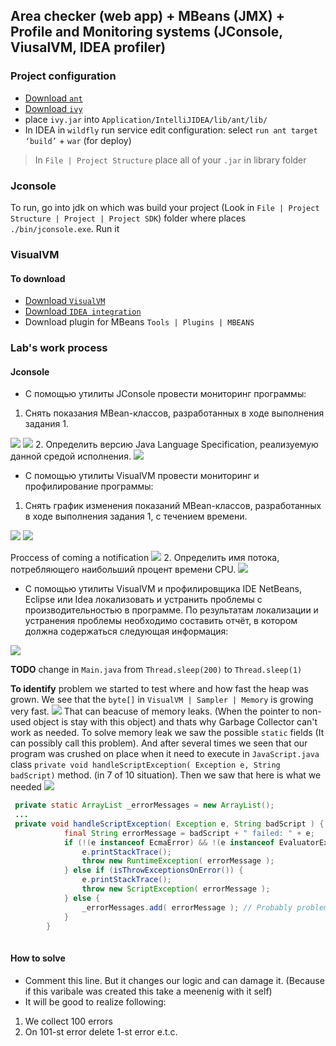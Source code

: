 ## Area checker (web app) + MBeans (JMX) + Profile and Monitoring systems (JConsole, ViusalVM, IDEA profiler)

### Project configuration
* <a href="https://ant.apache.org/bindownload.cgi">Download `ant`</a>
* <a href="https://ant.apache.org/ivy/download.cgi">Download `ivy`</a>
* place `ivy.jar` into `Application/IntelliJIDEA/lib/ant/lib/`
* In IDEA in `wildfly` run service edit configuration: select `run ant target ‘build’` + `war` (for deploy)
> In `File | Project Structure` place all of your `.jar` in library folder
### Jconsole 
To run, go into jdk on which was build your project (Look in `File | Project Structure | Project | Project SDK`) folder where places `./bin/jconsole.exe`. Run it
### VisualVM
#### To download
* <a href="https://visualvm.github.io/download.html">Download `VisualVM`</a>
* <a href="https://plugins.jetbrains.com/plugin/7115-visualvm-launcher/">Download `IDEA integration`</a>
* Download plugin for MBeans `Tools | Plugins | MBEANS`
### Lab's work process 
#### Jconsole 
* С помощью утилиты JConsole провести мониторинг программы:

1. Снять показания MBean-классов, разработанных в ходе выполнения задания 1.
<img src="img/2.1_1.png">
<img src="img/2.1_2.png">
2. Определить версию Java Language Specification, реализуемую данной средой исполнения.
<img src="img/2.2.png">

* С помощью утилиты VisualVM провести мониторинг и профилирование программы:

1. Снять график изменения показаний MBean-классов, разработанных в ходе выполнения задания 1, с течением времени.
<img src="img/3.1_1.png">
<img src="img/3.1_2.png">

Proccess of coming a notification
<img src="img/jmx.gif">
2. Определить имя потока, потребляющего наибольший процент времени CPU.
<img src="img/3.2.png">

* С помощью утилиты VisualVM и профилировщика IDE NetBeans, Eclipse или Idea локализовать и устранить проблемы с производительностью в программе. По результатам локализации и устранения проблемы необходимо составить отчёт, в котором должна содержаться следующая информация:
<img src="img/4.1.png">

**TODO** change in `Main.java` from `Thread.sleep(200)` to `Thread.sleep(1)` 

**To identify** problem we started to test where and how fast the heap was grown. We see that the `byte[]` in `VisualVM | Sampler | Memory` is growing very fast. 
<img src="img/4.3.png">
That can beacuse of memory leaks. (When the pointer to non-used object is stay with this object) and thats why Garbage Collector can't work as needed. To solve memory leak we saw the possible `static` fields (It can possibly call this problem). And after several times we seen that our program was crushed on place when it need to execute in `JavaScript.java` class `private void handleScriptException( Exception e, String badScript)` method. (in 7 of 10 situation). Then we saw that here is what we needed 
<img src="img/4.2.png">
``` java 
 private static ArrayList _errorMessages = new ArrayList();
 ...
 private void handleScriptException( Exception e, String badScript ) {
            final String errorMessage = badScript + " failed: " + e;
            if (!(e instanceof EcmaError) && !(e instanceof EvaluatorException)) {
                e.printStackTrace();
                throw new RuntimeException( errorMessage );
            } else if (isThrowExceptionsOnError()) {
                e.printStackTrace();
                throw new ScriptException( errorMessage );
            } else {
                _errorMessages.add( errorMessage ); // Probably problem is here
            }
        }
 
```
#### How to solve
* Comment this line. But it changes our logic and can damage it. (Because if this varibale was created this take a meenenig with it self)
* It will be good to realize following: 
1. We collect 100 errors 
2. On 101-st error delete 1-st error e.t.c.

